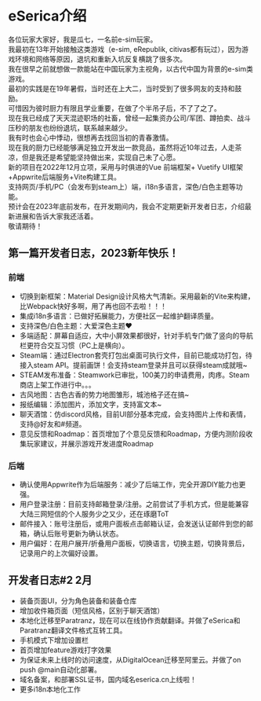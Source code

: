 # eSerica介绍
各位玩家大家好，我是瓜七，一名前e-sim玩家。  
我最初在13年开始接触这类游戏（e-sim, eRepublik, citivas都有玩过），因为游戏环境和网络等原因，退坑和重新入坑反复横跳了很多次。  
我在很早之前就想做一款能站在中国玩家为主视角，以古代中国为背景的e-sim类游戏。  
最初的实践是在19年暑假，当时还在上大二，当时受到了很多网友的支持和鼓励。  
可惜因为彼时厨力有限且学业重要，在做了个半吊子后，不了了之了。  
现在我已经成了天天混迹职场的社畜，曾经一起集资办公司/军团、蹲拍卖、战斗压秒的朋友也纷纷退坑，联系越来越少。  
我有时也会心中悸动，很想再去找回当初的青春激情。  
现在我的厨力已经能够满足独立开发出一款竞品，虽然将近10年过去，人走茶凉，但是我还是希望能坚持做出来，实现自己未了心愿。  
新的项目在2022年12月立项，采用与时俱进的Vue 前端框架+ Vuetify UI框架+Appwrite后端服务+Vite构建工具。  
支持网页/手机/PC（会发布到steam上）端，i18n多语言，深色/白色主题等功能。  
预计会在2023年底前发布，在开发期间内，我会不定期更新开发者日志，介绍最新进展和告诉大家我还活着。  
敬请期待！  

## 第一篇开发者日志，2023新年快乐！
### 前端
- 切换到新框架：Material Design设计风格大气清新。采用最新的Vite来构建，比Webpack快好多啊，用了再也回不去啦！！！  
- 集成i18n多语言：已做好拓展能力，方便社区一起维护翻译质量。
- 支持深色/白色主题：大爱深色主题❤  
- 多端适配：屏幕自适应，大中小屏效果都很好，针对手机专门做了竖向的导航栏更符合交互习惯（PC上是横向）。
- Steam端：通过Electron套壳打包出桌面可执行文件，目前已能成功打包，待接入steam API。提前画饼！会支持steam登录并且可以获得steam成就哦~
- STEAM发布准备：Steamwork已审批，100美刀的申请费用，肉疼。Steam商店上架工作进行中。。。  
- 古风地图：古色古香的势力地图雏形，城池格子还在搞~
- 报纸编辑：添加图片，添加文字，支持富文本~
- 聊天酒馆：仿discord风格，目前UI部分基本完成，会支持图片上传和表情，支持@好友和#频道。
- 意见反馈和Roadmap：首页增加了个意见反馈和Roadmap，方便内测阶段收集玩家建议，并展示游戏开发进度Roadmap

### 后端
- 确认使用Appwrite作为后端服务：减少了后端工作，完全开源DIY能力也更强。 
- 用户登录注册：目前支持邮箱登录/注册。之前尝试了手机方式，但是能兼容大陆三网短信的个人服务少之又少，还在琢磨ToT
- 邮件接入：账号注册后，或用户面板点击邮箱认证，会发送认证邮件到您的邮箱，确认后账号更新为确认状态。
- 用户偏好：在用户展开/折叠用户面板，切换语言，切换主题，切换背景后，记录用户的上次偏好设置。

## 开发者日志#2 2月
- 装备页面UI，分为角色装备和装备仓库
- 增加收件箱页面（短信风格，区别于聊天酒馆）
- 本地化迁移至Paratranz，现在可以在线协作贡献翻译。并做了eSerica和Paratranz翻译文件格式互转工具。
- 手机模式下增加设置栏
- 首页增加feature游戏打字效果
- 为保证未来上线时的访问速度，从DigitalOcean迁移至阿里云。并做了on push @main自动化部署。
- 域名备案，和部署SSL证书，国内域名eserica.cn上线啦！
- 更多i18n本地化工作
